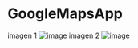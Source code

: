 # GoogleMapsApp
imagen 1 ![image](https://github.com/fudokisho/GoogleMapsApp/assets/85958334/8b85a7e0-3215-4cd6-8508-7cd6610d8036)
imagen 2 ![image](https://github.com/fudokisho/GoogleMapsApp/assets/85958334/4da9dd82-109a-49f8-b3f3-0e97bff941c1)

